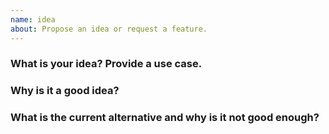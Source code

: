```yaml
---
name: idea
about: Propose an idea or request a feature.
---
```


### What is your idea? Provide a use case.

### Why is it a good idea?

### What is the current alternative and why is it not good enough?
